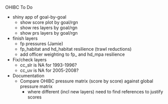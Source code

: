 OHIBC To Do

* shiny app of goal-by-goal
    * show score plot by goal/rgn
    * show res layers by goal/rgn
    * show prs layers by goal/rgn
* finish layers
    * fp pressures (Jamie)
    * fp_habitat and hd_habitat resilience (trawl reductions)
    * add officer weighting to fp_ and hd_mpa resilience 
* Fix/check layers
    * cc_slr is NA for 1993-1996?
    * cc_uv is NA for 2005-2008?
* Documentation
    * Compare OHIBC pressure matrix (score by score) against global pressure matrix
        * where different (incl new layers) need to find references to justify scores
